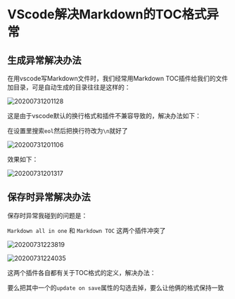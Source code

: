 # VScode解决Markdown的TOC格式异常

## 生成异常解决办法

在用vscode写Markdown文件时，我们经常用Markdown TOC插件给我们的文件加目录，可是自动生成的目录往往是这样的：

![20200731201128](https://cdn.jsdelivr.net/gh/SuperMarioYL/ImageHostingService@master/resources/blogs/20200731201128.png)

这是由于vscode默认的换行格式和插件不兼容导致的，解决办法如下：

在设置里搜索`eol`然后把换行符改为`\n`就好了

![20200731201106](https://cdn.jsdelivr.net/gh/SuperMarioYL/ImageHostingService@master/resources/blogs/20200731201106.png)

效果如下：

![20200731201317](https://cdn.jsdelivr.net/gh/SuperMarioYL/ImageHostingService@master/resources/blogs/20200731201317.png)

## 保存时异常解决办法

保存时异常我碰到的问题是：

`Markdown all in one` 和 `Markdown TOC` 这两个插件冲突了

![20200731223819](https://cdn.jsdelivr.net/gh/SuperMarioYL/ImageHostingService@master/resources/blogs/20200731223819.png)

![20200731224035](https://cdn.jsdelivr.net/gh/SuperMarioYL/ImageHostingService@master/resources/blogs/20200731224035.png)

这两个插件各自都有关于TOC格式的定义，解决办法：

要么把其中一个的`update on save`属性的勾选去掉，要么让他俩的格式保持一致